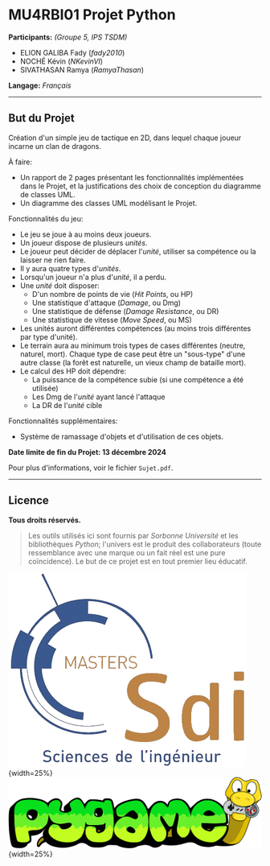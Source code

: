 # MU4RBI01 Projet Python

**Participants:** *(Groupe 5, IPS TSDM)*

- ELION GALIBA Fady (*fady2010*)
- NOCHÉ Kévin (*NKevinVI*)
- SIVATHASAN Ramya (*RamyaThasan*)

**Langage:** *Français*

---

## But du Projet

Création d'un simple jeu de tactique en 2D, dans lequel chaque joueur incarne un clan de dragons.

À faire:
- Un rapport de 2 pages présentant les fonctionnalités implémentées dans le Projet, et la justifications des choix de conception du diagramme de classes UML.
- Un diagramme des classes UML modélisant le Projet.

Fonctionnalités du jeu:
- Le jeu se joue à au moins deux joueurs.
- Un joueur dispose de plusieurs *unités*.
- Le joueur peut décider de déplacer l'*unité*, utiliser sa compétence ou la laisser ne rien faire.
- Il y aura quatre types d'*unités*.
- Lorsqu'un joueur n'a plus d'*unité*, il a perdu.
- Une *unité* doit disposer:
    - D'un nombre de points de vie (*Hit Points*, ou HP)
    - Une statistique d'attaque (*Damage*, ou Dmg)
    - Une statistique de défense (*Damage Resistance*, ou DR)
    - Une statistique de vitesse (*Move Speed*, ou MS)
- Les unités auront différentes compétences (au moins trois différentes par type d'unité).
- Le terrain aura au minimum trois types de cases différentes (neutre, naturel, mort). Chaque type de case peut être un "sous-type" d'une autre classe (la forêt est naturelle, un vieux champ de bataille mort).
- Le calcul des HP doit dépendre:
    - La puissance de la compétence subie (si une compétence a été utilisée)
    - Les Dmg de l'*unité* ayant lancé l'attaque
    - La DR de l'*unité* cible

Fonctionnalités supplémentaires:
- Système de ramassage d'objets et d'utilisation de ces objets.

**Date limite de fin du Projet: 13 décembre 2024**

Pour plus d'informations, voir le fichier `Sujet.pdf`.

---

## Licence

**Tous droits réservés.**

> Les outils utilisés ici sont fournis par _Sorbonne Université_ et les bibliothèques _Python_; l'univers est le produit des collaborateurs (toute ressemblance avec une marque ou un fait réel est une pure coïncidence). Le but de ce projet est en tout premier lieu éducatif.

![](SdI.png){width=25%}
![](pygame_logo.png){width=25%}
